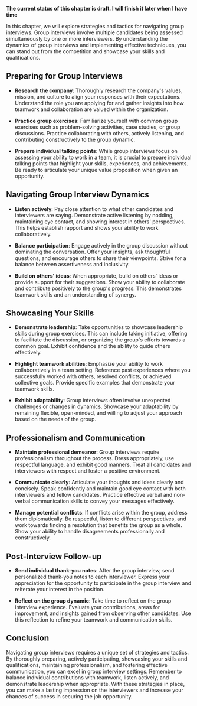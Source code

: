 **The current status of this chapter is draft. I will finish it later when I have time**

In this chapter, we will explore strategies and tactics for navigating group interviews. Group interviews involve multiple candidates being assessed simultaneously by one or more interviewers. By understanding the dynamics of group interviews and implementing effective techniques, you can stand out from the competition and showcase your skills and qualifications.

Preparing for Group Interviews
------------------------------

* **Research the company**: Thoroughly research the company's values, mission, and culture to align your responses with their expectations. Understand the role you are applying for and gather insights into how teamwork and collaboration are valued within the organization.

* **Practice group exercises**: Familiarize yourself with common group exercises such as problem-solving activities, case studies, or group discussions. Practice collaborating with others, actively listening, and contributing constructively to the group dynamic.

* **Prepare individual talking points**: While group interviews focus on assessing your ability to work in a team, it is crucial to prepare individual talking points that highlight your skills, experiences, and achievements. Be ready to articulate your unique value proposition when given an opportunity.

Navigating Group Interview Dynamics
-----------------------------------

* **Listen actively**: Pay close attention to what other candidates and interviewers are saying. Demonstrate active listening by nodding, maintaining eye contact, and showing interest in others' perspectives. This helps establish rapport and shows your ability to work collaboratively.

* **Balance participation**: Engage actively in the group discussion without dominating the conversation. Offer your insights, ask thoughtful questions, and encourage others to share their viewpoints. Strive for a balance between assertiveness and inclusivity.

* **Build on others' ideas**: When appropriate, build on others' ideas or provide support for their suggestions. Show your ability to collaborate and contribute positively to the group's progress. This demonstrates teamwork skills and an understanding of synergy.

Showcasing Your Skills
----------------------

* **Demonstrate leadership**: Take opportunities to showcase leadership skills during group exercises. This can include taking initiative, offering to facilitate the discussion, or organizing the group's efforts towards a common goal. Exhibit confidence and the ability to guide others effectively.

* **Highlight teamwork abilities**: Emphasize your ability to work collaboratively in a team setting. Reference past experiences where you successfully worked with others, resolved conflicts, or achieved collective goals. Provide specific examples that demonstrate your teamwork skills.

* **Exhibit adaptability**: Group interviews often involve unexpected challenges or changes in dynamics. Showcase your adaptability by remaining flexible, open-minded, and willing to adjust your approach based on the needs of the group.

Professionalism and Communication
---------------------------------

* **Maintain professional demeanor**: Group interviews require professionalism throughout the process. Dress appropriately, use respectful language, and exhibit good manners. Treat all candidates and interviewers with respect and foster a positive environment.

* **Communicate clearly**: Articulate your thoughts and ideas clearly and concisely. Speak confidently and maintain good eye contact with both interviewers and fellow candidates. Practice effective verbal and non-verbal communication skills to convey your messages effectively.

* **Manage potential conflicts**: If conflicts arise within the group, address them diplomatically. Be respectful, listen to different perspectives, and work towards finding a resolution that benefits the group as a whole. Show your ability to handle disagreements professionally and constructively.

Post-Interview Follow-up
------------------------

* **Send individual thank-you notes**: After the group interview, send personalized thank-you notes to each interviewer. Express your appreciation for the opportunity to participate in the group interview and reiterate your interest in the position.

* **Reflect on the group dynamic**: Take time to reflect on the group interview experience. Evaluate your contributions, areas for improvement, and insights gained from observing other candidates. Use this reflection to refine your teamwork and communication skills.

Conclusion
----------

Navigating group interviews requires a unique set of strategies and tactics. By thoroughly preparing, actively participating, showcasing your skills and qualifications, maintaining professionalism, and fostering effective communication, you can excel in group interview settings. Remember to balance individual contributions with teamwork, listen actively, and demonstrate leadership when appropriate. With these strategies in place, you can make a lasting impression on the interviewers and increase your chances of success in securing the job opportunity.
